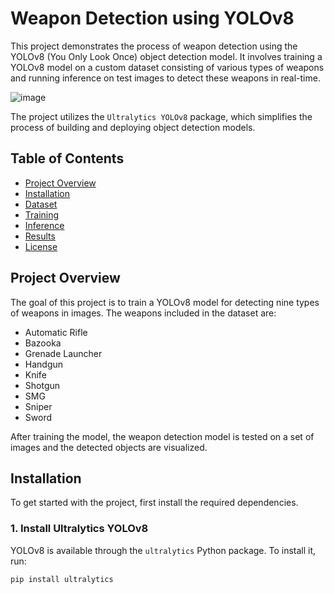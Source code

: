 # Weapon Detection using YOLOv8

This project demonstrates the process of weapon detection using the YOLOv8 (You Only Look Once) object detection model. It involves training a YOLOv8 model on a custom dataset consisting of various types of weapons and running inference on test images to detect these weapons in real-time.

![image](https://github.com/user-attachments/assets/c0ea93ac-1653-4aeb-8d73-1c7bef392da8)


The project utilizes the `Ultralytics YOLOv8` package, which simplifies the process of building and deploying object detection models.

## Table of Contents

- [Project Overview](#project-overview)
- [Installation](#installation)
- [Dataset](#dataset)
- [Training](#training)
- [Inference](#inference)
- [Results](#results)
- [License](#license)

## Project Overview

The goal of this project is to train a YOLOv8 model for detecting nine types of weapons in images. The weapons included in the dataset are:

- Automatic Rifle
- Bazooka
- Grenade Launcher
- Handgun
- Knife
- Shotgun
- SMG
- Sniper
- Sword

After training the model, the weapon detection model is tested on a set of images and the detected objects are visualized.

## Installation

To get started with the project, first install the required dependencies.

### 1. Install Ultralytics YOLOv8

YOLOv8 is available through the `ultralytics` Python package. To install it, run:

```bash
pip install ultralytics
